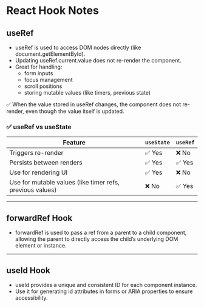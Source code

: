 # React Hook Notes

## useRef

- useRef is used to access DOM nodes directly (like document.getElementById).
- Updating useRef.current.value does not re-render the component.
- Great for handling:
  - form inputs
  - focus management
  - scroll positions
  - storing mutable values (like timers, previous state)

✅ When the value stored in useRef changes, the component does not re-render, even though the value itself is updated.

### ✅ useRef vs useState

| Feature                                                   | `useState` | `useRef` |
|-----------------------------------------------------------|------------|----------|
| Triggers re-render                                        | ✅ Yes     | ❌ No    |
| Persists between renders                                  | ✅ Yes     | ✅ Yes   |
| Use for rendering UI                                      | ✅ Yes     | ❌ No    |
| Use for mutable values (like timer refs, previous values) | ❌ No      | ✅ Yes   |

---

## forwardRef Hook

- forwardRef is used to pass a ref from a parent to a child component, allowing the parent to directly access the child’s underlying DOM element or instance.

---

## useId Hook

- useId provides a unique and consistent ID for each component instance.
- Use it for generating id attributes in forms or ARIA properties to ensure accessibility.
